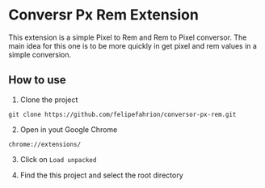 # Conversr Px Rem Extension

This extension is a simple Pixel to Rem and Rem to Pixel conversor. 
The main idea for this one is to be more quickly in get pixel and rem values in a simple conversion.
## How to use
1. Clone the project
```
git clone https://github.com/felipefahrion/conversor-px-rem.git
```

2. Open in yout Google Chrome
```
chrome://extensions/
```

3. Click on ```Load unpacked```

4. Find the this project and select the root directory
